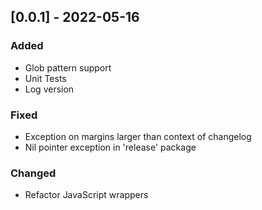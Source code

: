## [0.0.1] - 2022-05-16
### Added
- Glob pattern support
- Unit Tests
- Log version

### Fixed
- Exception on margins larger than context of changelog
- Nil pointer exception in 'release' package

### Changed
- Refactor JavaScript wrappers
